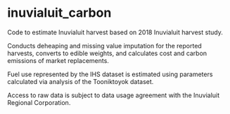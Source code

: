 # inuvialuit_carbon

Code to estimate Inuvialuit harvest based on 2018 Inuvialuit harvest study. 

Conducts deheaping and missing value imputation for the reported harvests, converts to edible weights, and calculates cost and carbon emissions of market replacements.

Fuel use represented by the IHS dataset is estimated using parameters calculated via analysis of the Tooniktoyok dataset. 

Access to raw data is subject to data usage agreement with the Inuvialuit Regional Corporation.